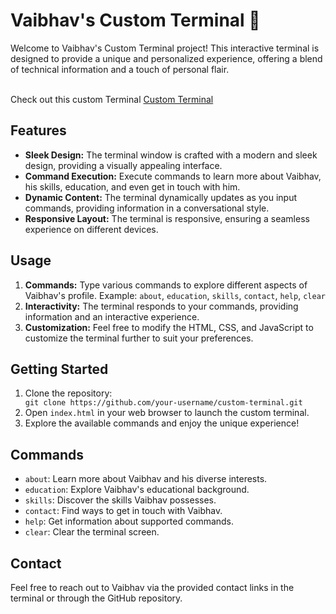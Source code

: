 
<body>
    <h1>Vaibhav's Custom Terminal 🚀</h1>
    <p>Welcome to Vaibhav's Custom Terminal project! This interactive terminal is designed to provide a unique and personalized experience, offering a blend of technical information and a touch of personal flair.</p> <br>
    Check out this custom Terminal <a href="https://vaibhavkothari33.github.io/Vaibhav_terminal/" target="_blank">Custom Terminal</a>
    <h2>Features</h2>
    <ul>
        <li><strong>Sleek Design:</strong> The terminal window is crafted with a modern and sleek design, providing a visually appealing interface.</li>
        <li><strong>Command Execution:</strong> Execute commands to learn more about Vaibhav, his skills, education, and even get in touch with him.</li>
        <li><strong>Dynamic Content:</strong> The terminal dynamically updates as you input commands, providing information in a conversational style.</li>
        <li><strong>Responsive Layout:</strong> The terminal is responsive, ensuring a seamless experience on different devices.</li>
    </ul>
    <h2>Usage</h2>
    <ol>
        <li><strong>Commands:</strong> Type various commands to explore different aspects of Vaibhav's profile. Example: <code>about</code>, <code>education</code>, <code>skills</code>, <code>contact</code>, <code>help</code>, <code>clear</code></li>
        <li><strong>Interactivity:</strong> The terminal responds to your commands, providing information and an interactive experience.</li>
        <li><strong>Customization:</strong> Feel free to modify the HTML, CSS, and JavaScript to customize the terminal further to suit your preferences.</li>
    </ol>
    <h2>Getting Started</h2>
    <ol>
        <li>Clone the repository:</li>
        <code>git clone https://github.com/your-username/custom-terminal.git</code>
        <li>Open <code>index.html</code> in your web browser to launch the custom terminal.</li>
        <li>Explore the available commands and enjoy the unique experience!</li>
    </ol>
    <h2>Commands</h2>
    <ul>
        <li><code>about</code>: Learn more about Vaibhav and his diverse interests.</li>
        <li><code>education</code>: Explore Vaibhav's educational background.</li>
        <li><code>skills</code>: Discover the skills Vaibhav possesses.</li>
        <li><code>contact</code>: Find ways to get in touch with Vaibhav.</li>
        <li><code>help</code>: Get information about supported commands.</li>
        <li><code>clear</code>: Clear the terminal screen.</li>
    </ul>
    <h2>Contact</h2>
    <p>Feel free to reach out to Vaibhav via the provided contact links in the terminal or through the GitHub repository.</p>

</body>

</html>
